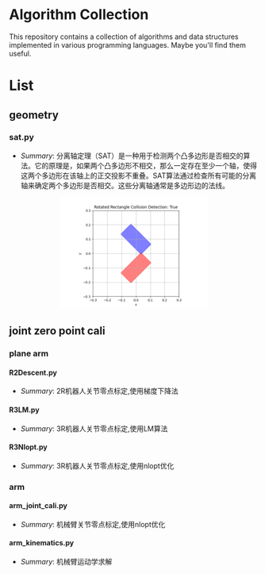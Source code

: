 # Algorithm Collection

This repository contains a collection of algorithms and data structures implemented in various programming languages. Maybe you'll find them useful.

# List
## geometry
### sat.py
- *Summary*: 分离轴定理（SAT）是一种用于检测两个凸多边形是否相交的算法。它的原理是，如果两个凸多边形不相交，那么一定存在至少一个轴，使得这两个多边形在该轴上的正交投影不重叠。SAT算法通过检查所有可能的分离轴来确定两个多边形是否相交。这些分离轴通常是多边形边的法线。

<p align="center">
    <img src="img/sat.png" width="300">
</p>

## joint zero point cali

### plane arm
#### R2Descent.py
- *Summary*: 2R机器人关节零点标定,使用梯度下降法

#### R3LM.py
- *Summary*: 3R机器人关节零点标定,使用LM算法

#### R3Nlopt.py
- *Summary*: 3R机器人关节零点标定,使用nlopt优化

### arm
#### arm_joint_cali.py
- *Summary*: 机械臂关节零点标定,使用nlopt优化

#### arm_kinematics.py
- *Summary*: 机械臂运动学求解
